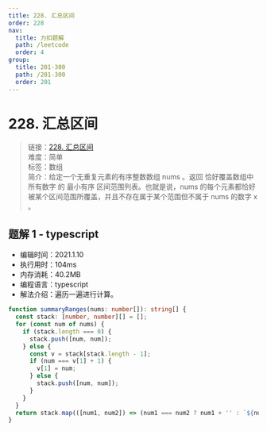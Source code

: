 ```yaml
---
title: 228. 汇总区间
order: 228
nav:
  title: 力扣题解
  path: /leetcode
  order: 4
group:
  title: 201-300
  path: /201-300
  order: 201
---
```


# 228. 汇总区间

> 链接：[228. 汇总区间](https://leetcode-cn.com/problems/summary-ranges/)  
> 难度：简单  
> 标签：数组  
> 简介：给定一个无重复元素的有序整数数组 nums 。返回 恰好覆盖数组中所有数字 的 最小有序 区间范围列表。也就是说，nums 的每个元素都恰好被某个区间范围所覆盖，并且不存在属于某个范围但不属于 nums 的数字 x 。

## 题解 1 - typescript

- 编辑时间：2021.1.10
- 执行用时：104ms
- 内存消耗：40.2MB
- 编程语言：typescript
- 解法介绍：遍历一遍进行计算。

```typescript
function summaryRanges(nums: number[]): string[] {
  const stack: [number, number][] = [];
  for (const num of nums) {
    if (stack.length === 0) {
      stack.push([num, num]);
    } else {
      const v = stack[stack.length - 1];
      if (num === v[1] + 1) {
        v[1] = num;
      } else {
        stack.push([num, num]);
      }
    }
  }
  return stack.map(([num1, num2]) => (num1 === num2 ? num1 + '' : `${num1}->${num2}`));
}
```
